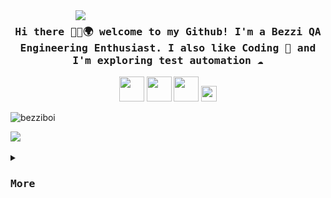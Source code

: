   <img align="right" width="400" src="https://user-images.githubusercontent.com/106346771/185440900-81a0b63e-08b7-4130-b7e1-b78f027216fc.gif">

<h3 align="center"><samp> Hi there 👋🏾🌍 welcome to my Github! I'm a Bezzi QA Engineering Enthusiast. I also like Coding 🐍 and I'm exploring test automation  ☁️ </samp></h3>





<p align="center">
<a href= "https://www.linkedin.com/in/bezziboi"><img src="https://img.icons8.com/ios/500/000000/linkedin.png" height="40" width="40"/></a>
<a href= "https://t.me/bezZzii"><img src="https://img.icons8.com/ios/50/000000/telegram.png" height="40" width="40"/></a>
<a href= "https://instagram.com/a_bezzii"><img src="https://img.icons8.com/ios/500/000000/instagram-new--v1.png" height="40" width="40"/></a>
<a href= "https://linktr.ee/bezzi"><img src="https://img.icons8.com/small/96/000000/external-link-squared.png" height="25" width="25"/></a>
</p>


<p align="left"> <img src="https://komarev.com/ghpvc/?username=bezziboi&label=Profile%20views&color=19191a&style=flat" alt="bezziboi" /></p>

<p align="left">
<a href="https://www.codewars.com/users/Bezziboi">
<img src="https://www.codewars.com/users/Bezziboi/badges/small"/> 
</a>
</p>
<details>
<summary><h3><samp>More</samp></h3></summary>




<h3 align="center">🔧 Technologies & Tools</h3>
<p align="center">
<a href="https://www.w3.org/html/" target="_blank" rel="noreferrer"> <img src="https://raw.githubusercontent.com/devicons/devicon/master/icons/html5/html5-original-wordmark.svg" alt="html5" width="40" height="40"/> 
</a>
<a href="https://www.w3schools.com/css/" target="_blank" rel="noreferrer">
<img src="https://raw.githubusercontent.com/devicons/devicon/master/icons/css3/css3-original-wordmark.svg" alt="css3" width="40" height="40"/> 
</a> 
</a> 
<a href="https://developer.mozilla.org/en-US/docs/Web/JavaScript" target="_blank" rel="noreferrer"> 
<img src="https://raw.githubusercontent.com/devicons/devicon/master/icons/javascript/javascript-original.svg" alt="javascript" width="40" height="40"/> 
</a>
<a href="https://mochajs.org" target="_blank" rel="noreferrer"> 
<img src="https://www.vectorlogo.zone/logos/mochajs/mochajs-icon.svg" alt="mocha" width="40" height="40"/> </a>
<a href="https://postman.com" target="_blank" rel="noreferrer"> <img src="https://www.vectorlogo.zone/logos/getpostman/getpostman-icon.svg" alt="postman" width="40" height="40"/> 
</a>
<a href="https://git-scm.com/" target="_blank" rel="noreferrer"> <img src="https://www.vectorlogo.zone/logos/git-scm/git-scm-icon.svg" alt="git" width="40" height="40"/>
<a href="https://www.linux.org/" target="_blank" rel="noreferrer"> <img src="https://raw.githubusercontent.com/devicons/devicon/master/icons/linux/linux-original.svg" alt="linux" width="40" height="40"/> 
</a>
<a href="https://www.mysql.com/" target="_blank" rel="noreferrer">
<img src="https://raw.githubusercontent.com/devicons/devicon/master/icons/mysql/mysql-original-wordmark.svg" alt="mysql" width="40" height="40"/>
</a> 
</p>

![Anurag's GitHub stats](https://github-readme-stats.vercel.app/api?username=Bezziboi&show_icons=true&theme=dark&hide=issues,contribs&hide_border=true)
[![Top Langs](https://github-readme-stats.vercel.app/api/top-langs/?username=Bezziboi&layout=compact&theme=dark&hide_border=true)](https://github.com/Bezziboi/github-readme-stats)
[![GitHub Streak](http://github-readme-streak-stats.herokuapp.com?user=Bezziboi&theme=dark&hide_border=true&ring=DD8686&fire=DD0D0D&currStreakLabel=DD4646)](https://git.io/streak-stats)

</details>
